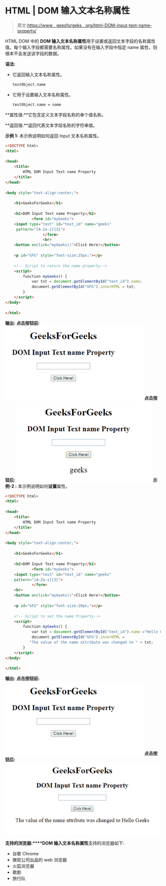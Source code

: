 # HTML | DOM 输入文本名称属性

> 原文:[https://www . geesforgeks . org/html-DOM-input-text-name-property/](https://www.geeksforgeeks.org/html-dom-input-text-name-property/)

HTML DOM 中的 **DOM 输入文本名称属性**用于设置或返回文本字段的名称属性值。每个输入字段都需要名称属性。如果没有在输入字段中指定 name 属性，则根本不会发送该字段的数据。

**语法:**

*   它返回输入文本名称属性。

    ```html
    textObject.name
    ```

*   它用于设置输入文本名称属性。

    ```html
    textObject.name = name
    ```

**属性值:**它包含定义文本字段名称的单个值名称。

**返回值:**返回代表文本字段名称的字符串值。

**示例 1:** 本示例说明如何返回 Input 文本名称属性。

```html
<!DOCTYPE html> 
<html> 

<head> 
    <title> 
        HTML DOM Input Text name Property
    </title> 
</head> 

<body style="text-align:center;"> 

    <h1>GeeksForGeeks</h1> 

    <h2>DOM Input Text name Property</h2> 
            <form id="myGeeks">
    <input type="text" id="text_id" name="geeks"
     pattern="[A-Za-z]{3}"> 
                 </form>
                 <br>
    <button onclick="myGeeks()">Click Here!</button> 

    <p id="GFG" style="font-size:25px;"></p> 

    <!-- Script to return the name property-->
    <script> 
        function myGeeks() { 
            var txt = document.getElementById("text_id").name;
            document.getElementById("GFG").innerHTML = txt; 
        } 
    </script> 
</body> 

</html>                     
```

**输出:**
**点击按钮前:**
![](img/8ec4c7de41f2b6dbf8deb5fe577c5097.png)
**点击按钮后:**
![](img/137ae55464c23ee330eb70fdd53fbdde.png)
**示例-2 :** 本示例说明如何**设置**属性。

```html
<!DOCTYPE html> 
<html> 

<head> 
    <title> 
        HTML DOM Input Text name Property
    </title> 
</head> 

<body style="text-align:center;"> 

    <h1>GeeksForGeeks</h1> 

    <h2>DOM Input Text name Property</h2> 
            <form id="myGeeks">
    <input type="text" id="text_id" name="geeks" 
    pattern="[A-Za-z]{3}"> 
            </form>
    <br>
    <button onclick="myGeeks()">Click Here!</button> 

    <p id="GFG" style="font-size:20px;"></p> 

    <!-- Script to set the name Property-->
    <script> 
        function myGeeks() { 
            var txt = document.getElementById("text_id").name ="Hello Geeks";
            document.getElementById("GFG").innerHTML = 
           "The value of the name attribute was changed to " + txt; 
        } 
    </script> 
</body> 

</html>                     
```

**输出:**
**点击按钮前:**
![](img/8ec4c7de41f2b6dbf8deb5fe577c5097.png)
**点击按钮后:**
![](img/94a368b44b481a6b13ea4fac505a354c.png)

**支持的浏览器:****DOM 输入文本名称属性**支持的浏览器如下:

*   谷歌 Chrome
*   微软公司出品的 web 浏览器
*   火狐浏览器
*   歌剧
*   旅行队